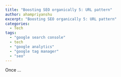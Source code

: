 ```yaml
---
title: "Boosting SEO organically 5: URL pattern"
author: ahampriyanshu
excerpt: "Boosting SEO organically 5: URL pattern"
categories:
  - Tech
tags:
  - "google search console"
  - tech
  - "google analytics"
  - "google tag manager"
  - "seo"
---
```


Once ...
